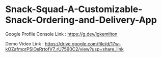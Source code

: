 # Snack-Squad-A-Customizable-Snack-Ordering-and-Delivery-App

Google Profile Console Link : https://g.dev/igkemilton

Demo Video Link : https://drive.google.com/file/d/17w-kOZafmqrPSlOsRrtofV7_rU7590C2/view?usp=share_link
